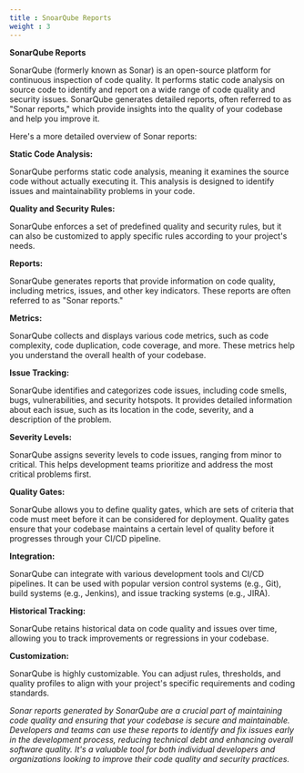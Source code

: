 ```yaml
---
title : SnoarQube Reports
weight : 3
---
```


**SonarQube Reports**

SonarQube (formerly known as Sonar) is an open-source platform for continuous inspection of code quality. It performs static code analysis on source code to identify and report on a wide range of code quality and security issues. SonarQube generates detailed reports, often referred to as "Sonar reports," which provide insights into the quality of your codebase and help you improve it. 

Here's a more detailed overview of Sonar reports:

**Static Code Analysis:** 

SonarQube performs static code analysis, meaning it examines the source code without actually executing it. This analysis is designed to identify issues and maintainability problems in your code.

**Quality and Security Rules:**

 SonarQube enforces a set of predefined quality and security rules, but it can also be customized to apply specific rules according to your project's needs.

**Reports:**

 SonarQube generates reports that provide information on code quality, including metrics, issues, and other key indicators. These reports are often referred to as "Sonar reports."

**Metrics:** 

SonarQube collects and displays various code metrics, such as code complexity, code duplication, code coverage, and more. These metrics help you understand the overall health of your codebase.

**Issue Tracking:** 

SonarQube identifies and categorizes code issues, including code smells, bugs, vulnerabilities, and security hotspots. It provides detailed information about each issue, such as its location in the code, severity, and a description of the problem.

**Severity Levels:**

 SonarQube assigns severity levels to code issues, ranging from minor to critical. This helps development teams prioritize and address the most critical problems first.

**Quality Gates:**

 SonarQube allows you to define quality gates, which are sets of criteria that code must meet before it can be considered for deployment. Quality gates ensure that your codebase maintains a certain level of quality before it progresses through your CI/CD pipeline.

**Integration:**

 SonarQube can integrate with various development tools and CI/CD pipelines. It can be used with popular version control systems (e.g., Git), build systems (e.g., Jenkins), and issue tracking systems (e.g., JIRA).

**Historical Tracking:** 

SonarQube retains historical data on code quality and issues over time, allowing you to track improvements or regressions in your codebase.

**Customization:** 

SonarQube is highly customizable. You can adjust rules, thresholds, and quality profiles to align with your project's specific requirements and coding standards.

*Sonar reports generated by SonarQube are a crucial part of maintaining code quality and ensuring that your codebase is secure and maintainable. Developers and teams can use these reports to identify and fix issues early in the development process, reducing technical debt and enhancing overall software quality. It's a valuable tool for both individual developers and organizations looking to improve their code quality and security practices.*